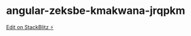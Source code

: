 # angular-zeksbe-kmakwana-jrqpkm

[Edit on StackBlitz ⚡️](https://stackblitz.com/edit/angular-zeksbe-kmakwana-jrqpkm)